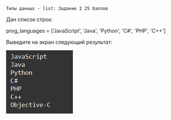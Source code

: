    Типы данных - list: Задание 2 25 баллов
Дан список строк:

prog_languages = ['JavaScript', 'Java', 'Python', 'C#', 'PHP', 'C++']

Выведите на экран следующий результат:

![img.png](img.png)